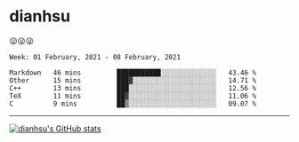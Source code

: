 
# dianhsu

:stuck_out_tongue_winking_eye::stuck_out_tongue_winking_eye::stuck_out_tongue_winking_eye:

<!--START_SECTION:waka-->
```text
Week: 01 February, 2021 - 08 February, 2021

Markdown   46 mins         ███████████░░░░░░░░░░░░░░   43.46 % 
Other      15 mins         ███▓░░░░░░░░░░░░░░░░░░░░░   14.71 % 
C++        13 mins         ███░░░░░░░░░░░░░░░░░░░░░░   12.56 % 
TeX        11 mins         ██▓░░░░░░░░░░░░░░░░░░░░░░   11.06 % 
C          9 mins          ██▒░░░░░░░░░░░░░░░░░░░░░░   09.07 % 
```
<!--END_SECTION:waka-->

---

[![dianhsu's GitHub stats](https://github-readme-stats.vercel.app/api?username=dianhsu)](https://github.com/anuraghazra/github-readme-stats)
